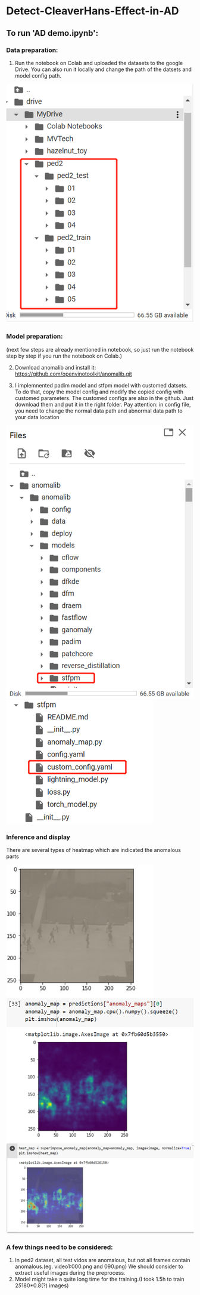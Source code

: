 # Detect-CleaverHans-Effect-in-AD

## To run 'AD demo.ipynb':

### Data preparation:

1. Run the notebook on Colab and uploaded the datasets to the google Drive. You can also run it locally and change the path of the datsets and model config path.

![datapath](/demopicture/path3.png)

### Model preparation: 
(next few steps are already mentioned in notebook, so just run the notebook step by step if you run the notebook on Colab.)

2. Download anomalib and install it: https://github.com/openvinotoolkit/anomalib.git

3. I implemnented padim model and stfpm model with customed datsets. To do that, copy the model config and modify the copied config with customed parameters.
The customed configs are also in the github. Just download them and put it in the right folder. Pay attention: in config file, you need to change the normal data path and abnormal data path to your data location 

![model file structure1](/demopicture/path1.png) ![structure](/demopicture/path2.png)

### Inference and display
There are several types of heatmap which are indicated the anomalous parts

![prediction](/demopicture/pred1.png) ![heatmap1](/demopicture/heat1.png) ![heatmap2](/demopicture/heat2.png)

### A few things need to be considered:
1. In ped2 dataset, all test vidos are anomalous, but not all frames contain anomalous.(eg. video1:000.png and 090.png) We should consider to extract useful images during the preprocess.
2. Model might take a quite long time for the training.(I took 1.5h to train 2*5*180*0.8(?) images)
